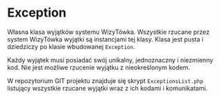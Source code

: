 Exception
===

Własna klasa wyjątków systemu WizyTówka. Wszystkie rzucane przez system WizyTówka wyjątki są instancjami tej klasy. Klasa jest pusta i dziedziczy po klasie wbudowanej `Exception`.

Każdy wyjątek musi posiadać swój unikalny, jednoznaczny i niezmienny kod. Nie jest możliwe rzucenie wyjątku z nieokreślonym kodem.

W repozytorium GIT projektu znajduje się skrypt `ExceptionsList.php` listujący wszystkie rzucane wyjątki wraz z ich kodami i komunikatami.